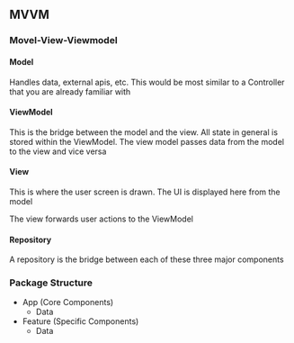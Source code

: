 


## MVVM
### Movel-View-Viewmodel

#### Model
Handles data, external apis, etc.
This would be most similar to a Controller that you are already familiar with

#### ViewModel
This is the bridge between the model and the view. All state in general is stored within the ViewModel. The view model passes data from the model to the view and vice versa

#### View
This is where the user screen is drawn. The UI is displayed here from the model

The view forwards user actions to the ViewModel

#### Repository
A repository is the bridge between each of these three major components


### Package Structure
- App (Core Components)
	- Data
- Feature (Specific Components)
	- Data
